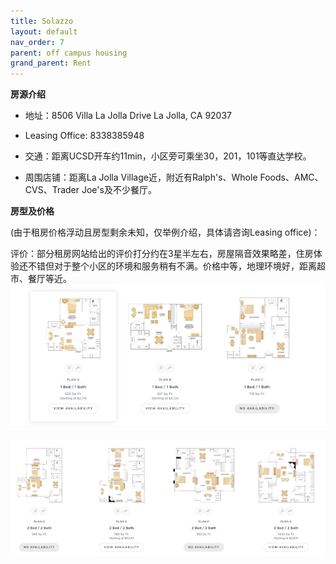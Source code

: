 ```yaml
---
title: Solazzo
layout: default
nav_order: 7
parent: off campus housing
grand_parent: Rent
---
```



**房源介绍**

- 地址：8506 Villa La Jolla Drive La Jolla, CA 92037
  
- Leasing Office: 8338385948
  
- 交通：距离UCSD开车约11min，小区旁可乘坐30，201，101等直达学校。
  
- 周围店铺：距离La Jolla Village近，附近有Ralph's、Whole Foods、AMC、CVS、Trader Joe's及不少餐厅。
  

**房型及价格**

(由于租房价格浮动且房型剩余未知，仅举例介绍，具体请咨询Leasing office)：

评价：部分租房网站给出的评价打分约在3星半左右，房屋隔音效果略差，住房体验还不错但对于整个小区的环境和服务稍有不满。价格中等，地理环境好，距离超市、餐厅等近。
![img_4.png](../../../images/rent/off/img_4.png)

![img_5.png](../../../images/rent/off/img_5.png)